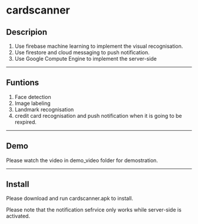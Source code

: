 # cardscanner

## Descripion
1. Use firebase machine learning to implement the visual recognisation.
2. Use firestore and cloud messaging to push notification.
3. Use Google Compute Engine to implement the server-side
---

## Funtions
1. Face detection
2. Image labeling
3. Landmark recognisation
4. credit card recognisation and push notification when it is going to be rexpired.
---

## Demo
Please watch the video in demo_video folder for demostration.

---

## Install
Please download and run cardscanner.apk to install.

Please note that the notification sefrvice only works while server-side is activated.
